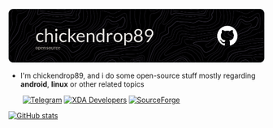 <div align="center">

<!-- https://github.com/leviarista/github-profile-header-generator -->
[![Profile Banner](profile-banner-image.webp)](https://github.com/chickendrop89)

</div>

- I'm chickendrop89, and i do some open-source stuff mostly regarding **android**, **linux** or other related topics

<!-- https://shields.io/ -->
&nbsp;&nbsp;&nbsp;&nbsp;&nbsp;&nbsp;
[![Telegram](https://img.shields.io/badge/Telegram-black?style=flat&logo=telegram&link=https%3A%2F%2Ft.me%2Fchickendrop89)](https://t.me/chickendrop89)
[![XDA Developers](https://img.shields.io/badge/XDA_Developers-black?style=flat&logo=xdadevelopers&link=https%3A%2F%2Fxdaforums.com%2Fm%2Fchickendrop89.12262335)](https://xdaforums.com/m/chickendrop89.12262335)
[![SourceForge](https://img.shields.io/badge/SourceForge-black?style=flat&logo=sourceforge&link=https%3A%2F%2Fsourceforge.net%2Fu%2Fchickendrop89)](https://sourceforge.net/u/chickendrop89)

<!-- https://github.com/anuraghazra/github-readme-stats -->
[![GitHub stats](https://vercel-github-readme-stats-xi.vercel.app/api?username=chickendrop89&show_icons=true&disable_animations=true&hide_title=true&hide=contribs&theme=transparent&hide_border=true&text_color=e4e4e4&icon_color=ffffff&ring_color=ffffff&include_all_commits=true)](https://github.com/chickendrop89?tab=repositories)
